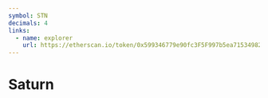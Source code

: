 ```yaml
---
symbol: STN
decimals: 4
links:
  - name: explorer
    url: https://etherscan.io/token/0x599346779e90fc3F5F997b5ea715349820F91571
---
```


# Saturn
